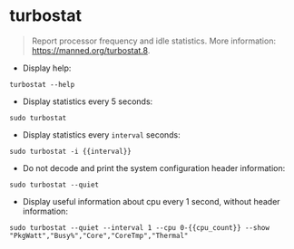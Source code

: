 # turbostat

> Report processor frequency and idle statistics.
> More information: <https://manned.org/turbostat.8>.

- Display help:

`turbostat --help`

- Display statistics every 5 seconds:

`sudo turbostat`

- Display statistics every `interval` seconds:

`sudo turbostat -i {{interval}}`

- Do not decode and print the system configuration header information:

`sudo turbostat --quiet`

- Display useful information about cpu every 1 second, without header information:

`sudo turbostat --quiet --interval 1 --cpu 0-{{cpu_count}} --show "PkgWatt","Busy%","Core","CoreTmp","Thermal"`

